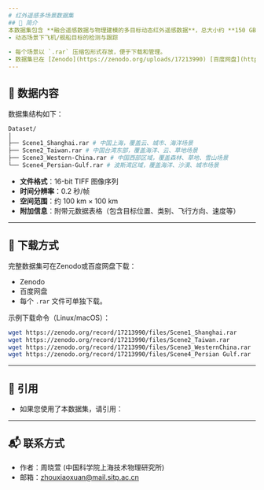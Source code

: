 ```yaml
---
# 红外遥感多场景数据集
## 📖 简介
本数据集包含 **融合遥感数据与物理建模的多目标动态红外遥感数据**，总大小约 **150 GB**，主要应用于： 
- 动态场景下飞机/舰船目标的检测与跟踪
 
- 每个场景以 `.rar` 压缩包形式存放，便于下载和管理。  
- 数据集已在 [Zenodo](https://zenodo.org/uploads/17213990) [百度网盘](https://pan.baidu.com/s/11fGqpjKCtvAi3j83nN2hsw)提取码:DIRD. 长期归档，并提供 DOI 供引用。
---
```

## 📂 数据内容
数据集结构如下：
```bash
Dataset/
│
├── Scene1_Shanghai.rar # 中国上海，覆盖云、城市、海洋场景
├── Scene2_Taiwan.rar # 中国台湾东部，覆盖海洋、云、草地场景
├── Scene3_Western-China.rar # 中国西部区域，覆盖森林、草地、雪山场景
└── Scene4_Persian-Gulf.rar # 波斯湾区域，覆盖海洋、沙漠、城市场景
```
- **文件格式**：16-bit TIFF 图像序列
- **时间分辨率**：0.2 秒/帧  
- **空间范围**：约 100 km × 100 km  
- **附加信息**：附带元数据表格（包含目标位置、类别、飞行方向、速度等）

---
## 🔗 下载方式
完整数据集可在Zenodo或百度网盘下载：  
- Zenodo
- 百度网盘
- 每个 `.rar` 文件可单独下载。  

示例下载命令（Linux/macOS）：
```bash
wget https://zenodo.org/record/17213990/files/Scene1_Shanghai.rar
wget https://zenodo.org/record/17213990/files/Scene2_Taiwan.rar
wget https://zenodo.org/record/17213990/files/Scene3_WesternChina.rar
wget https://zenodo.org/record/17213990/files/Scene4_Persian Gulf.rar
```
---
## 📑 引用
- 如果您使用了本数据集，请引用：

---
## 📬 联系方式
- 作者：周晓萱 (中国科学院上海技术物理研究所)
- 邮箱：zhouxiaoxuan@mail.sitp.ac.cn
